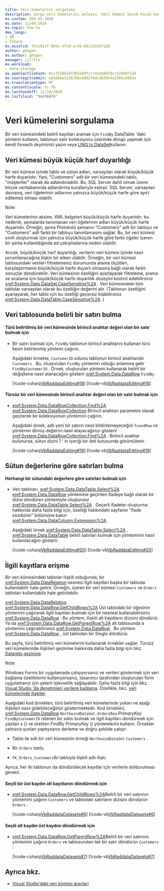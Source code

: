 ```yaml
---
title: Veri kümelerini sorgulama
description: Sorgu veri kümelerini anlayın. Veri kümesi büyük küçük harf duyarlılığı hakkında bilgi edinin. Veri tablosunda belirli bir satırı bulun, sütun değerlerine göre satırları bulun ve ilgili kayıtlara erişin.
ms.custom: SEO-VS-2020
ms.date: 11/04/2016
ms.topic: how-to
dev_langs:
- VB
- CSharp
ms.assetid: 7b1a91cf-8b5a-4fc0-ac36-0dc2d336fa1b
author: ghogen
ms.author: ghogen
manager: jillfra
ms.workload:
- data-storage
ms.openlocfilehash: 8ccf228b147301eb9fccf41da98f8cc5204971a9
ms.sourcegitcommit: ed26b6e313b766c4d92764c303954e2385c6693e
ms.translationtype: MT
ms.contentlocale: tr-TR
ms.lasthandoff: 11/10/2020
ms.locfileid: "94436074"
---
```

# <a name="query-datasets"></a>Veri kümelerini sorgulama
Bir veri kümesindeki belirli kayıtları aramak için `FindBy` DataTable 'daki yöntemi kullanın, tablonun satır koleksiyonu üzerinde döngü yapmak için kendi foreach deyiminizi yazın veya [LINQ to DataSet](/dotnet/framework/data/adonet/linq-to-dataset)kullanın.

## <a name="dataset-case-sensitivity"></a>Veri kümesi büyük küçük harf duyarlılığı
Bir veri kümesi içinde tablo ve sütun adları, varsayılan olarak büyük/küçük harfe duyarlıdır; Yani, "Customers" adlı bir veri kümesindeki tablo, "müşteriler" olarak da adlandırılabilir. Bu, SQL Server dahil olmak üzere birçok veritabanında adlandırma kurallarıyla eşleşir. SQL Server, varsayılan davranış, veri öğelerinin adlarının yalnızca büyük/küçük harfe göre ayırt edilemez olması olabilir.

> [!NOTE]
> Veri kümelerinin aksine, XML belgeleri büyük/küçük harfe duyarlıdır; bu nedenle, şemalarda tanımlanan veri öğelerinin adları büyük/küçük harfe duyarlıdır. Örneğin, şema Protokolü şemanın "Customers" adlı bir tabloyu ve "Customers" adlı farklı bir tabloyu tanımlamasını sağlar. Bu, bir veri kümesi sınıfı oluşturmak için yalnızca büyük/küçük harfe göre farklı öğeler içeren bir şema kullanıldığında ad çakışmalarına neden olabilir.

Ancak, büyük/küçük harf duyarlılığı, verilerin veri kümesi içinde nasıl yorumlanacağına ilişkin bir etken olabilir. Örneğin, bir veri kümesi tablosundaki verileri filtrelemeniz durumunda arama ölçütleri, karşılaştırmanın büyük/küçük harfe duyarlı olmasına bağlı olarak farklı sonuçlar döndürebilir. Veri kümesinin özelliğini ayarlayarak filtreleme, arama ve sıralama için büyük/küçük harfe duyarlılık düzeyini kontrol edebilirsiniz <xref:System.Data.DataSet.CaseSensitive%2A> . Veri kümesindeki tüm tablolar varsayılan olarak bu özelliğin değerini alır. (Tablonun özelliğini ayarlayarak, her tablo için bu özelliği geçersiz kılabilirsiniz <xref:System.Data.DataTable.CaseSensitive%2A> .)

## <a name="locate-a-specific-row-in-a-data-table"></a>Veri tablosunda belirli bir satırı bulma

#### <a name="to-find-a-row-in-a-typed-dataset-with-a-primary-key-value"></a>Türü belirtilmiş bir veri kümesinde birincil anahtar değeri olan bir satır bulmak için

- Bir satırı bulmak için, `FindBy` tablonun birincil anahtarını kullanan türü kesin belirlenmiş yöntemi çağırın.

     Aşağıdaki örnekte, `CustomerID` sütunu tablonun birincil anahtarıdır `Customers` . Bu, oluşturulan `FindBy` yöntemin olduğu anlamına gelir `FindByCustomerID` . Örnek, oluşturulan yöntemi kullanarak belirli bir değişkene nasıl atanacağını gösterir <xref:System.Data.DataRow> `FindBy` .

     [!code-csharp[VbRaddataEditing#18](../data-tools/codesnippet/CSharp/query-datasets_1.cs)]
     [!code-vb[VbRaddataEditing#18](../data-tools/codesnippet/VisualBasic/query-datasets_1.vb)]

#### <a name="to-find-a-row-in-an-untyped-dataset-with-a-primary-key-value"></a>Türsüz bir veri kümesinde birincil anahtar değeri olan bir satır bulmak için

- <xref:System.Data.DataRowCollection.Find%2A> <xref:System.Data.DataRowCollection> Birincil anahtarı parametre olarak geçirerek bir koleksiyonun yöntemini çağırın.

     Aşağıdaki örnek, adlı yeni bir satırın nasıl bildirilemeyeceğini `foundRow` ve yöntemin dönüş değerini nasıl atayacağınızı gösterir <xref:System.Data.DataRowCollection.Find%2A> . Birincil anahtar bulunursa, sütun dizini 1 ' in içeriği bir ileti kutusunda görüntülenir.

     [!code-csharp[VbRaddataEditing#19](../data-tools/codesnippet/CSharp/query-datasets_2.cs)]
     [!code-vb[VbRaddataEditing#19](../data-tools/codesnippet/VisualBasic/query-datasets_2.vb)]

## <a name="find-rows-by-column-values"></a>Sütun değerlerine göre satırları bulma

#### <a name="to-find-rows-based-on-the-values-in-any-column"></a>Herhangi bir sütundaki değerlere göre satırları bulmak için

- Veri tabloları, <xref:System.Data.DataTable.Select%2A> <xref:System.Data.DataRow> yöntemine geçirilen ifadeye bağlı olarak bir dizisi döndüren yöntemiyle oluşturulur <xref:System.Data.DataTable.Select%2A> . Geçerli ifadeler oluşturma hakkında daha fazla bilgi için, özelliği hakkındaki sayfanın "Ifade sözdizimi" bölümüne bakın <xref:System.Data.DataColumn.Expression%2A> .

     Aşağıdaki örnek <xref:System.Data.DataTable.Select%2A> , <xref:System.Data.DataTable> belirli satırları bulmak için yönteminin nasıl kullanılacağını gösterir.

     [!code-csharp[VbRaddataEditing#20](../data-tools/codesnippet/CSharp/query-datasets_3.cs)]
     [!code-vb[VbRaddataEditing#20](../data-tools/codesnippet/VisualBasic/query-datasets_3.vb)]

## <a name="access-related-records"></a>İlgili kayıtlara erişme
Bir veri kümesindeki tablolar ilişkili olduğunda, bir <xref:System.Data.DataRelation> nesnesi ilgili kayıtları başka bir tabloda kullanılabilir hale getirir. Örneğin, içeren bir veri kümesi `Customers` ve `Orders` tabloları kullanılabilir hale getirilebilir.

<xref:System.Data.DataRelation> <xref:System.Data.DataRow.GetChildRows%2A> Üst tablodaki bir öğesinin yöntemini çağırarak ilgili kayıtları bulmak için bir nesnesi kullanabilirsiniz <xref:System.Data.DataRow> . Bu yöntem, ilişkili alt kayıtların dizisini döndürür. Ya da <xref:System.Data.DataRow.GetParentRow%2A> alt tablosunda a yöntemini çağırabilirsiniz <xref:System.Data.DataRow> . Bu yöntem <xref:System.Data.DataRow> , üst tablodan bir Single döndürür.

Bu sayfa, türü belirtilmiş veri kümelerini kullanarak örnekler sağlar. Türsüz veri kümelerinde ilişkileri gezinme hakkında daha fazla bilgi için bkz. [Datareto gezinme](/dotnet/framework/data/adonet/dataset-datatable-dataview/navigating-datarelations).

> [!NOTE]
> Windows Forms bir uygulamada çalışıyorsanız ve verileri göstermek için veri bağlama özelliklerini kullanıyorsanız, tasarımcı tarafından oluşturulan form uygulamanız için yeterli işlevsellik sağlayabilir. Daha fazla bilgi için bkz. [Visual Studio 'da denetimleri verilere bağlama](../data-tools/bind-controls-to-data-in-visual-studio.md). Özellikle, bkz. [veri kümelerinde ilişkiler](relationships-in-datasets.md).

Aşağıdaki kod örnekleri, türü belirtilmiş veri kümelerinde yukarı ve aşağı ilişkileri nasıl gidebileceğinizi göstermektedir. Kod örnekleri, <xref:System.Data.DataRow> `NorthwindDataSet.OrdersRow` *PrimaryKey* `FindByCustomerID` istenen bir satırı bulmak ve ilgili kayıtları döndürmek için yazılan s () ve üretilen FindBy PrimaryKey () yöntemlerini kullanır. Örnekler yalnızca şunları yaptıysanız derleme ve doğru şekilde çalışır:

- Tablo ile adlı bir veri kümesinin örneği `NorthwindDataSet` `Customers` .

- Bir `Orders` tablo.

- `FK_Orders_Customers`İki tabloyla ilişkili adlı ilişki.

Ayrıca, her iki tablonun da döndürülecek kayıtlar için verilerle doldurulması gerekir.

#### <a name="to-return-the-child-records-of-a-selected-parent-record"></a>Seçili bir üst kaydın alt kayıtlarını döndürmek için

- <xref:System.Data.DataRow.GetChildRows%2A>Belirli bir veri satırının yöntemini çağırın `Customers` ve tablodaki satırların dizisini döndürün `Orders` :

     [!code-csharp[VbRaddataDatasets#6](../data-tools/codesnippet/CSharp/query-datasets_4.cs)]
     [!code-vb[VbRaddataDatasets#6](../data-tools/codesnippet/VisualBasic/query-datasets_4.vb)]

#### <a name="to-return-the-parent-record-of-a-selected-child-record"></a>Seçili alt kaydın üst kaydını döndürmek için

- <xref:System.Data.DataRow.GetParentRow%2A>Belirli bir veri satırının yöntemini çağırın `Orders` ve tablosundan tek bir satır döndürün `Customers` :

     [!code-csharp[VbRaddataDatasets#7](../data-tools/codesnippet/CSharp/query-datasets_5.cs)]
     [!code-vb[VbRaddataDatasets#7](../data-tools/codesnippet/VisualBasic/query-datasets_5.vb)]

## <a name="see-also"></a>Ayrıca bkz.

- [Visual Studio'daki veri kümesi araçları](../data-tools/dataset-tools-in-visual-studio.md)

